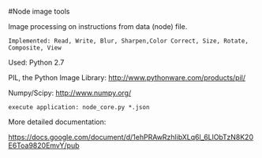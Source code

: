 #Node image tools 

Image processing on instructions from data (node) file.

    Implemented: Read, Write, Blur, Sharpen,Color Correct, Size, Rotate, Composite, View

Used: Python 2.7

PIL, the Python Image Library: http://www.pythonware.com/products/pil/

Numpy/Scipy: http://www.numpy.org/

    execute application: node_core.py *.json

More detailed documentation:

https://docs.google.com/document/d/1ehPRAwRzhlibXLq6l_6LlObTzN8K20E6Toa9820EmvY/pub

